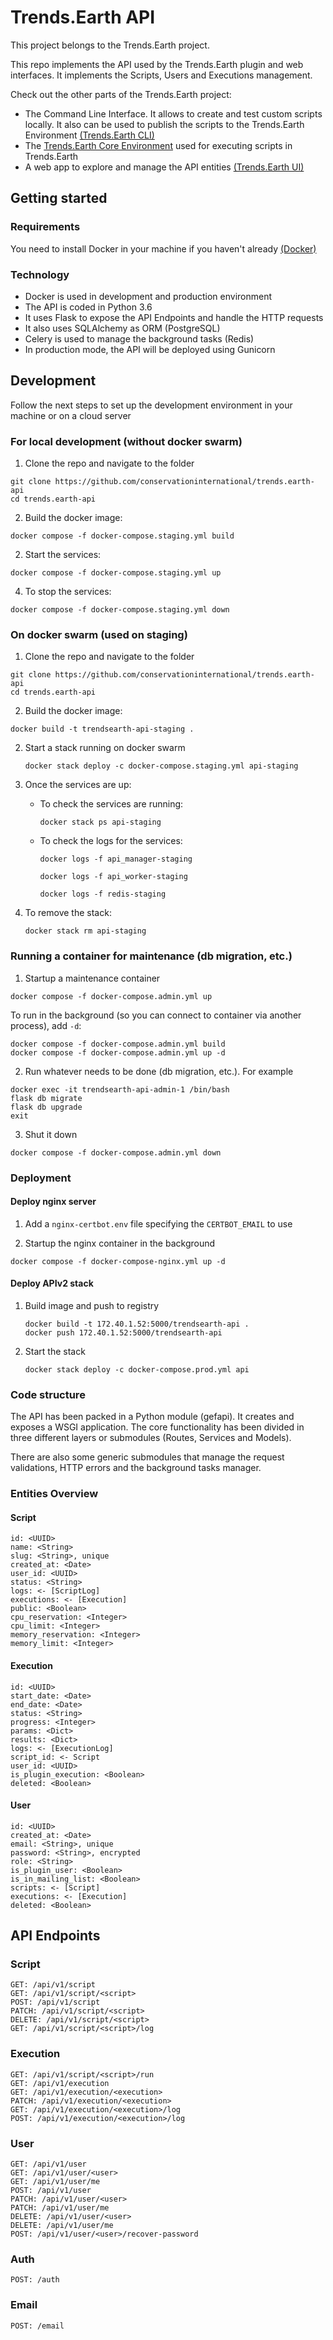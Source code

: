 # Trends.Earth API

This project belongs to the Trends.Earth project.

This repo implements the API used by the Trends.Earth plugin and web
interfaces. It implements the Scripts, Users and Executions management.

Check out the other parts of the Trends.Earth project:

- The Command Line Interface. It allows to create and test custom
  scripts locally. It also can be used to publish the scripts to the
  Trends.Earth Environment
  [(Trends.Earth CLI)](https://github.com/conservationinternational/trends.earth-CLI)
- The [Trends.Earth Core
  Environment](https://github.com/conservationinternational/trends.earth-Environment)
  used for executing scripts in Trends.Earth
- A web app to explore and manage the API entities [(Trends.Earth
  UI)](https://github.com/conservationinternational/trends.earth-UI)

## Getting started

### Requirements

You need to install Docker in your machine if you haven't already
[(Docker)](https://www.docker.com/)

### Technology

- Docker is used in development and production environment
- The API is coded in Python 3.6
- It uses Flask to expose the API Endpoints and handle the HTTP
  requests
- It also uses SQLAlchemy as ORM (PostgreSQL)
- Celery is used to manage the background tasks (Redis)
- In production mode, the API will be deployed using Gunicorn

## Development

Follow the next steps to set up the development environment in your
machine or on a cloud server

### For local development (without docker swarm)

1.  Clone the repo and navigate to the folder

```ssh
git clone https://github.com/conservationinternational/trends.earth-api
cd trends.earth-api
```

2.  Build the docker image:

```ssh
docker compose -f docker-compose.staging.yml build
```

2.  Start the services:

```ssh
docker compose -f docker-compose.staging.yml up
```

4.  To stop the services:

```ssh
docker compose -f docker-compose.staging.yml down
```

### On docker swarm (used on staging)

1.  Clone the repo and navigate to the folder

```ssh
git clone https://github.com/conservationinternational/trends.earth-api
cd trends.earth-api
```

2.  Build the docker image:

```ssh
docker build -t trendsearth-api-staging .
```

2.  Start a stack running on docker swarm

    ```ssh
    docker stack deploy -c docker-compose.staging.yml api-staging
    ```

3.  Once the services are up:

    - To check the services are running:

      ```ssh
      docker stack ps api-staging
      ```

    - To check the logs for the services:

      ```ssh
      docker logs -f api_manager-staging
      ```

      ```ssh
      docker logs -f api_worker-staging
      ```

      ```ssh
      docker logs -f redis-staging
      ```

4.  To remove the stack:

    ```ssh
    docker stack rm api-staging
    ```

### Running a container for maintenance (db migration, etc.)

1.  Startup a maintenance container

```ssh
docker compose -f docker-compose.admin.yml up
```

To run in the background (so you can connect to container via another process), add
`-d`:

```ssh
docker compose -f docker-compose.admin.yml build
docker compose -f docker-compose.admin.yml up -d
```

2.  Run whatever needs to be done (db migration, etc.). For example

```ssh
docker exec -it trendsearth-api-admin-1 /bin/bash
flask db migrate
flask db upgrade
exit
```

3.  Shut it down

```ssh
docker compose -f docker-compose.admin.yml down
```

### Deployment

#### Deploy nginx server

1.  Add a `nginx-certbot.env` file specifying the `CERTBOT_EMAIL` to use

2.  Startup the nginx container in the background

```ssh
docker compose -f docker-compose-nginx.yml up -d
```

#### Deploy APIv2 stack

1.  Build image and push to registry

    ```ssh
    docker build -t 172.40.1.52:5000/trendsearth-api .
    docker push 172.40.1.52:5000/trendsearth-api
    ```

2.  Start the stack

    ```ssh
    docker stack deploy -c docker-compose.prod.yml api
    ```

### Code structure

The API has been packed in a Python module (gefapi). It creates and
exposes a WSGI application. The core functionality has been divided in
three different layers or submodules (Routes, Services and Models).

There are also some generic submodules that manage the request
validations, HTTP errors and the background tasks manager.

### Entities Overview

#### Script

    id: <UUID>
    name: <String>
    slug: <String>, unique
    created_at: <Date>
    user_id: <UUID>
    status: <String>
    logs: <- [ScriptLog]
    executions: <- [Execution]
    public: <Boolean>
    cpu_reservation: <Integer>
    cpu_limit: <Integer>
    memory_reservation: <Integer>
    memory_limit: <Integer>

#### Execution

    id: <UUID>
    start_date: <Date>
    end_date: <Date>
    status: <String>
    progress: <Integer>
    params: <Dict>
    results: <Dict>
    logs: <- [ExecutionLog]
    script_id: <- Script
    user_id: <UUID>
    is_plugin_execution: <Boolean>
    deleted: <Boolean>

#### User

    id: <UUID>
    created_at: <Date>
    email: <String>, unique
    password: <String>, encrypted
    role: <String>
    is_plugin_user: <Boolean>
    is_in_mailing_list: <Boolean>
    scripts: <- [Script]
    executions: <- [Execution]
    deleted: <Boolean>

## API Endpoints

### Script

    GET: /api/v1/script
    GET: /api/v1/script/<script>
    POST: /api/v1/script
    PATCH: /api/v1/script/<script>
    DELETE: /api/v1/script/<script>
    GET: /api/v1/script/<script>/log

### Execution

    GET: /api/v1/script/<script>/run
    GET: /api/v1/execution
    GET: /api/v1/execution/<execution>
    PATCH: /api/v1/execution/<execution>
    GET: /api/v1/execution/<execution>/log
    POST: /api/v1/execution/<execution>/log

### User

    GET: /api/v1/user
    GET: /api/v1/user/<user>
    GET: /api/v1/user/me
    POST: /api/v1/user
    PATCH: /api/v1/user/<user>
    PATCH: /api/v1/user/me
    DELETE: /api/v1/user/<user>
    DELETE: /api/v1/user/me
    POST: /api/v1/user/<user>/recover-password

### Auth

    POST: /auth

### Email

    POST: /email
